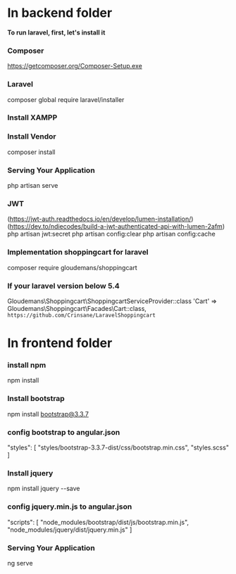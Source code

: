 # In **backend folder**  
**To run laravel, first, let's install it**
### Composer
https://getcomposer.org/Composer-Setup.exe
### Laravel 
composer global require laravel/installer
### Install XAMPP

### Install Vendor
composer install

### Serving Your Application
php artisan serve

### JWT
(https://jwt-auth.readthedocs.io/en/develop/lumen-installation/)
(https://dev.to/ndiecodes/build-a-jwt-authenticated-api-with-lumen-2afm)
php artisan jwt:secret
php artisan config:clear
php artisan config:cache

### Implementation shoppingcart for laravel
composer require gloudemans/shoppingcart

### If your laravel version below 5.4
Gloudemans\Shoppingcart\ShoppingcartServiceProvider::class
'Cart' => Gloudemans\Shoppingcart\Facades\Cart::class,
`` https://github.com/Crinsane/LaravelShoppingcart ``

# In **frontend folder**  
### install npm
npm install

### Install bootstrap
npm install bootstrap@3.3.7

### config bootstrap to angular.json
"styles": [
    "styles/bootstrap-3.3.7-dist/css/bootstrap.min.css",
    "styles.scss"
]

### Install jquery 
npm install jquery --save

### config jquery.min.js to angular.json
"scripts": [
    "node_modules/bootstrap/dist/js/bootstrap.min.js",
    "node_modules/jquery/dist/jquery.min.js"
]

### Serving Your Application
ng serve